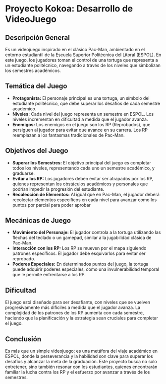 # Proyecto Kokoa: Desarrollo de VideoJuego

## Descripción General

Es un videojuego inspirado en el clásico Pac-Man, ambientado en el entorno estudiantil de la Escuela Superior Politécnica del Litoral (ESPOL). En este juego, los jugadores toman el control de una tortuga que representa a un estudiante politécnico, navegando a través de los niveles que simbolizan los semestres académicos.

## Temática del Juego

- **Protagonista:** El personaje principal es una tortuga, un símbolo del estudiante politécnico, que debe superar los desafíos de cada semestre académico.
- **Niveles:** Cada nivel del juego representa un semestre en ESPOL. Los niveles incrementan en dificultad a medida que el jugador avanza.
- **Enemigos:** Los enemigos en el juego son los RP (Reprobados), que persiguen al jugador para evitar que avance en su carrera. Los RP reemplazan a los fantasmas tradicionales de Pac-Man.

## Objetivos del Juego

- **Superar los Semestres:** El objetivo principal del juego es completar todos los niveles, representando cada uno un semestre académico, y graduarse.
- **Evitar a los RP:** Los jugadores deben evitar ser atrapados por los RP, quienes representan los obstáculos académicos y personales que podrían impedir la progresión del estudiante.
- **Recolección de Elementos:** Al igual que en Pac-Man, el jugador deberá recolectar elementos específicos en cada nivel para avanzar como los puntos por parcial para poder aprobar

## Mecánicas de Juego

- **Movimiento del Personaje:** El jugador controla a la tortuga utilizando las flechas del teclado o un gamepad, similar a la jugabilidad clásica de Pac-Man.
- **Interacción con los RP:** Los RP se mueven por el mapa siguiendo patrones específicos. El jugador debe esquivarlos para evitar ser reprobado.
- **Poderes Especiales:** En determinados puntos del juego, la tortuga puede adquirir poderes especiales, como una invulnerabilidad temporal que le permite enfrentarse a los RP.

## Dificultad

El juego está diseñado para ser desafiante, con niveles que se vuelven progresivamente más difíciles a medida que el jugador avanza. La complejidad de los patrones de los RP aumenta con cada semestre, haciendo que la planificación y la estrategia sean cruciales para completar el juego.

## Conclusión

Es más que un simple videojuego; es una metáfora del viaje académico en ESPOL, donde la perseverancia y la habilidad son clave para superar los desafíos y alcanzar la meta de la graduación. Este proyecto busca no solo entretener, sino también resonar con los estudiantes, quienes encontrarán familiar la lucha contra los RP y el esfuerzo por avanzar a través de los semestres.
